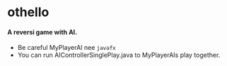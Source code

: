 # othello

#### A reversi game with AI.
* Be careful MyPlayerAI nee `javafx`
* You can run AIControllerSinglePlay.java to MyPlayerAIs play together.
